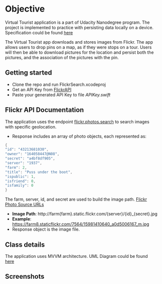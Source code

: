 # Objective

Virtual Tourist application is a part of Udacity Nanodegree program. The project is implemented to practice with persisting data locally on a device. Specification could be found [here](https://s3.amazonaws.com/video.udacity-data.com/topher/2019/April/5cb60ce5_app-specifications-virtual-tourist/app-specifications-virtual-tourist.pdf)
<p>The Virtual Tourist app downloads and stores images from Flickr. The app allows users to drop pins on a map, as if they were stops on a tour. Users will then be able to download pictures for the location and persist both the pictures, and the association of the pictures with the pin.

## Getting started
- Clone the repo and run FlickrSearch.xcodeproj
- Get an API Key from [FlickrAPI](https://www.flickr.com/services/api/misc.api_keys.html)
- Paste your generated API Key to file *APIKey.swift*

## Flickr API Documentation
The application uses the endpoint [flickr.photos.search](https://www.flickr.com/services/api/flickr.photos.search.html) to search images with specific geolocation.
- Response includes an array of photo objects, each represented as:
``` swift
{
"id": "43213681030",
"owner": "164058447@N08",
"secret": "a4bf8df905",
"server": "1937",
"farm": 2,
"title": "Puss under the boot",
"ispublic": 1,
"isfriend": 0,
"isfamily": 0
}
```

The farm, server, id, and secret are used to build the image path. [Flickr Photo Source URLs](https://www.flickr.com/services/api/misc.urls.html)
- **Image Path**: http://farm{farm}.static.flickr.com/{server}/{id}_{secret}.jpg
- **Example**: https://farm8.staticflickr.com/7564/15981410640_a0d5006167_m.jpg
- Response object is the image file.

## Class details
The application uses MVVM architecture. UML Diagram could be found [here]()

## Screenshots
